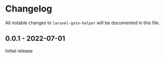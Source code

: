 # Changelog

All notable changes to `laravel-gate-helper` will be documented in this file.

## 0.0.1 - 2022-07-01

Initial release

